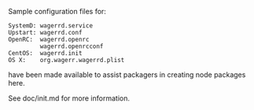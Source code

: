 Sample configuration files for:
```
SystemD: wagerrd.service
Upstart: wagerrd.conf
OpenRC:  wagerrd.openrc
         wagerrd.openrcconf
CentOS:  wagerrd.init
OS X:    org.wagerr.wagerrd.plist
```
have been made available to assist packagers in creating node packages here.

See doc/init.md for more information.
